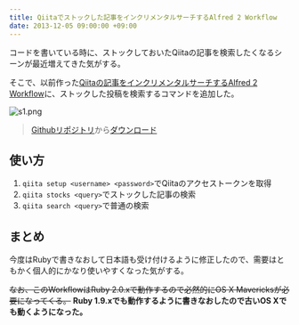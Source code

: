 ```yaml
---
title: Qiitaでストックした記事をインクリメンタルサーチするAlfred 2 Workflow
date: 2013-12-05 09:00:00 +09:00
---
```


コードを書いている時に、ストックしておいたQiitaの記事を検索したくなるシーンが最近増えてきた気がする。

そこで、以前作った[Qiitaの記事をインクリメンタルサーチするAlfred 2 Workflow](http://qiita.com/o_ame/items/f23e75bfc11e9e7b3a08)に、ストックした投稿を検索するコマンドを追加した。

![s1.png](https://raw.githubusercontent.com/uetchy/alfred-qiita-workflow/master/screenshots/qiita-workflow.png)

> [Githubリポジトリ](https://github.com/uetchy/alfred-qiita-workflow)から[ダウンロード](https://github.com/uetchy/alfred-qiita-workflow/archive/master.zip)

## 使い方

1. `qiita setup <username> <password>`でQiitaのアクセストークンを取得
2. `qiita stocks <query>`でストックした記事の検索
3. `qiita search <query>`で普通の検索

## まとめ

今度はRubyで書きなおして日本語も受け付けるように修正したので、需要はともかく個人的にかなり使いやすくなった気がする。

~~なお、このWorkflowはRuby 2.0.xで動作するので必然的にOS X Mavericksが必要になってくる。~~
__Ruby 1.9.xでも動作するように書きなおしたので古いOS Xでも動くようになった。__
